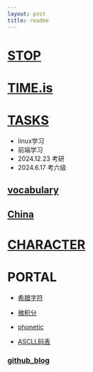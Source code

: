 ```yaml
---
layout: post
title: readme
---
```


# [STOP](#)

# [TIME.is](https://beijing-time.org/)

# [TASKS](./tasks.md)

- linux学习
- 前端学习
- 2024.12.23 考研
- 2024.6.17 考六级

## [vocabulary](./accumulation/English/vocabulary)

## [China](./accumulation/China)

# [CHARACTER](./summary/character)

# PORTAL

- [希腊字符](./accumulation/knowledge/computer/希腊字符的书写方式.md)
- [微积分](./courses/math/calculus)

- [phonetic](./courses/pronunciation/README.md)

- [ASCLL码表](./accumulation/knowledge/ASCLL码表.md)

### [github_blog](https://wsttask.github.io)
